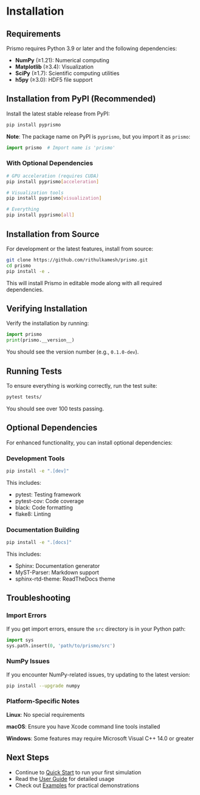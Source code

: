 # Installation

## Requirements

Prismo requires Python 3.9 or later and the following dependencies:

- **NumPy** (≥1.21): Numerical computing
- **Matplotlib** (≥3.4): Visualization
- **SciPy** (≥1.7): Scientific computing utilities
- **h5py** (≥3.0): HDF5 file support

## Installation from PyPI (Recommended)

Install the latest stable release from PyPI:

```bash
pip install pyprismo
```

**Note**: The package name on PyPI is `pyprismo`, but you import it as `prismo`:

```python
import prismo  # Import name is 'prismo'
```

### With Optional Dependencies

```bash
# GPU acceleration (requires CUDA)
pip install pyprismo[acceleration]

# Visualization tools
pip install pyprismo[visualization]

# Everything
pip install pyprismo[all]
```

## Installation from Source

For development or the latest features, install from source:

```bash
git clone https://github.com/rithulkamesh/prismo.git
cd prismo
pip install -e .
```

This will install Prismo in editable mode along with all required dependencies.

## Verifying Installation

Verify the installation by running:

```python
import prismo
print(prismo.__version__)
```

You should see the version number (e.g., `0.1.0-dev`).

## Running Tests

To ensure everything is working correctly, run the test suite:

```bash
pytest tests/
```

You should see over 100 tests passing.

## Optional Dependencies

For enhanced functionality, you can install optional dependencies:

### Development Tools

```bash
pip install -e ".[dev]"
```

This includes:

- pytest: Testing framework
- pytest-cov: Code coverage
- black: Code formatting
- flake8: Linting

### Documentation Building

```bash
pip install -e ".[docs]"
```

This includes:

- Sphinx: Documentation generator
- MyST-Parser: Markdown support
- sphinx-rtd-theme: ReadTheDocs theme

## Troubleshooting

### Import Errors

If you get import errors, ensure the `src` directory is in your Python path:

```python
import sys
sys.path.insert(0, 'path/to/prismo/src')
```

### NumPy Issues

If you encounter NumPy-related issues, try updating to the latest version:

```bash
pip install --upgrade numpy
```

### Platform-Specific Notes

**Linux**: No special requirements

**macOS**: Ensure you have Xcode command line tools installed

**Windows**: Some features may require Microsoft Visual C++ 14.0 or greater

## Next Steps

- Continue to [Quick Start](quickstart.md) to run your first simulation
- Read the [User Guide](../user_guide/index.md) for detailed usage
- Check out [Examples](../examples/index.md) for practical demonstrations
